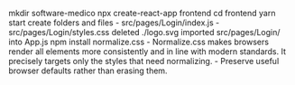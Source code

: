 mkdir software-medico
npx create-react-app frontend
cd frontend
yarn start
create folders and files
    - src/pages/Login/index.js
    - src/pages/Login/styles.css
deleted ./logo.svg
imported src/pages/Login/ into App.js
npm install normalize.css
    - Normalize.css makes browsers render all elements more consistently and in line with modern standards. It precisely targets only the styles that need normalizing.
    - Preserve useful browser defaults rather than erasing them.
